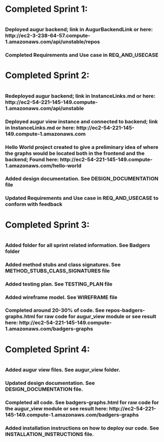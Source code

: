 <h1>Completed Sprint 1:<h1>
<h3>Deployed augur backend; link in AugurBackendLink or here: http://ec2-3-238-64-57.compute-1.amazonaws.com/api/unstable/repos<h3>
<h3>Completed Requirements and Use case in REQ_AND_USECASE<h3>

<h1>Completed Sprint 2:<h1>
<h3>Redeployed augur backend; link in InstanceLinks.md or here: http://ec2-54-221-145-149.compute-1.amazonaws.com/api/unstable<h3>
<h3>Deployed augur view instance and connected to backend; link in InstanceLinks.md or here: http://ec2-54-221-145-149.compute-1.amazonaws.com<h3>
<h3>Hello World project created to give a preliminary idea of where the graphs would be located both in the frontend and the backend; Found here: http://ec2-54-221-145-149.compute-1.amazonaws.com/hello-world<h3>
<h3>Added design documentation. See DESIGN_DOCUMENTATION file<h3>
<h3>Updated Requirements and Use case in REQ_AND_USECASE to conform with feedback<h3>

<h1>Completed Sprint 3:<h1>
<h3>Added folder for all sprint related information. See Badgers folder<h3>
<h3>Added method stubs and class signatures. See METHOD_STUBS_CLASS_SIGNATURES file<h3>
<h3>Added testing plan. See TESTING_PLAN file<h3>
<h3>Added wireframe model. See WIREFRAME file<h3>
<h3>Completed around 20-30% of code. See repos-badgers-graphs.html for raw code for augur_view module or see result here: http://ec2-54-221-145-149.compute-1.amazonaws.com/badgers-graphs<h3>

<h1>Completed Sprint 4:<h1>
<h3>Added augur view files. See augur_view folder.<h3>
<h3>Updated design documentation. See DESIGN_DOCUMENTATION file.<h3>
<h3>Completed all code. See badgers-graphs.html for raw code for the augur_view module or see result here: http://ec2-54-221-145-149.compute-1.amazonaws.com/badgers-graphs<h3>
<h3>Added installation instructions on how to deploy our code. See INSTALLATION_INSTRUCTIONS file.</h3>
  
